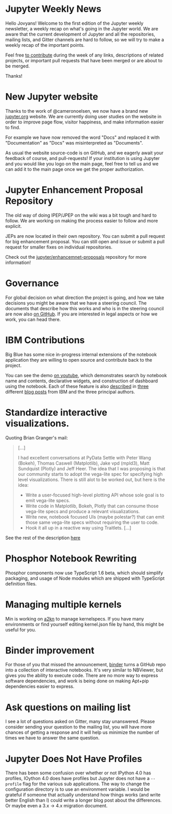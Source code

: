 # Jupyter Weekly News

Hello Jovyans! Welcome to the first edition of the Jupyter weekly newsletter,
a weekly recap on what's going in the Jupyter world. We are aware that the current
development of Jupyter and all the repositories, mailing lists, and Gitter channels
are hard to follow, so we will try to make a weekly recap of the important
points.

Feel free [to contribute](https://github.com/Carreau/jupyter-news) during the
week of any links, descriptions of related projects, or important pull requests 
that have been merged or are about to be merged.

Thanks!

# New Jupyter website

Thanks to the work of @cameronoelsen, we now have a brand new
[jupyter.org](https://jupyter.org) website. We are currently doing user studies on
the website in order to improve page flow, visitor happiness, and make information easier to find.

For example we have now removed the word "Docs" and replaced it with "Documentation"
as "Docs" was misinterpreted as "Documents".

As usual the website source-code is on GitHub, and we eagerly await your
feedback of course, and pull-requests!  If your institution is using Jupyter
and you would like you logo on the main page, feel free to tell us and we can add it
to the main page once we get the proper authorization.


# Jupyter Enhancement Proposal Repository

The old way of doing IPEP/JPEP on the wiki was a bit tough and hard to follow.
We are working on making the process easier to follow and more explicit.

JEPs are now located in their own repository.  You can submit a
pull request for big enhancement proposal. You can still open and issue
or submit a pull request for smaller fixes on individual repositories.

Check out the [jupyter/enhancemnet-proposals](https://github.com/jupyter/enhancement-proposals)
repository for more information!

# Governance

For global decision on what direction the project is going, and how we
take decisions you might be aware that we have a steering council. The documents
that describe how this works and who is in the steering council are now also
[on GitHub](https://github.com/jupyter/governance). If you are interested in
legal aspects or how we work, you can head there.

# IBM Contributions

Big Blue has some nice in-progress internal extensions of the notebook
application they are willing to open source and contribute back to the project.

You can see the demo [on youtube](https://youtu.be/SJiezXPhVv8), which
demonstrates search by notebook name and contents, declarative widgets, and
construction of dashboard using the notebook. Each of these feature is also
[described][1] in [three][3] different [blog posts][2] from IBM and the three
principal authors.

# Standardize interactive visualizations.

Quoting Brian Granger's mail:

> [...]
>
> I had excellent conversations at PyData Settle with Peter Wang
> (Bokeh), Thomas Caswell (Matplotlib), Jake vpd (mpld3), Matt Sundquist
> (Plotly) and Jeff Heer. The idea that I was proposing is that our
> community starts to adopt the vega-lite spec for specifying high level
> visualizations. There is still alot to be worked out, but here is the
> idea:
>
> * Write a user-focused high-level plotting API whose sole goal is to
> emit vega-lite specs.
> * Write code in Matplotlib, Bokeh, Plotly that can consume those
> vega-lite specs and produce a relevant visualizations.
> * Write new, notebook focused UIs (maybe polestar?) that can emit
> those same vega-lite specs without requiring the user to code.
> * Hook it all up in a reactive way using Traitlets.
> [...]

See the rest of the description
[here](https://groups.google.com/forum/#!msg/jupyter/aPdC9zRMzXY/YlIzKX2vAQAJ)

# Phosphor Notebook Rewriting

Phosphor components now use TypeScript 1.6 beta, which should simplify
packaging, and usage of Node modules which are shipped with TypeScript
definition files.

# Managing multiple kernels

Min is working on [a2kn](https://github.com/minrk/a2km) to manage kernelspecs.
If you have many environments or find yourself editing kernel.json file by
hand, this might be useful for you.

# Binder improvement

For those of you that missed the announcement, [binder](http://mybinder.org/) turns
a GitHub repo into a collection of interactive notebooks. It's very similar to
NBViewer, but gives you the ability to execute code. There are no more way to
express software dependencies, and work is being done on making Apt+pip
dependencies easier to express.

# Ask questions on mailing list 

I see a lot of questions asked on Gitter, many stay unanswered. Please consider
sending your question to the mailing list, you will have more chances of getting a
response and it will help us minimize the number of times we have to answer the 
same question.

# Jupyter Does Not Have Profiles

There has been some confusion over whether or not IPython 4.0 has profiles,
IOython 4.0 does have profiles but Jupyter does not have a `--profile` flag
for the various sub applications. The way to change the configuration directory
is to use an environment variable. I would be grateful if someone that actually
understand how things works (and write better English than I) could write a longer
blog post about the differences. Or maybe even a 3.x -> 4.x migration document.


[1]: http://blog.ibmjstart.net/2015/08/20/jupyter-notebooks-content-management-contributions/
[2]: http://blog.ibmjstart.net/2015/08/21/declarative-widget-system-for-jupyter-notebooks/
[3]: http://blog.ibmjstart.net/2015/08/22/dynamic-dashboards-from-jupyter-notebooks/

